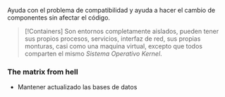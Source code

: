 Ayuda con el problema de compatibilidad y ayuda a hacer el cambio de componentes sin afectar el código.

>[!Containers]
>Son entornos completamente aislados, pueden tener sus propios procesos, servicios, interfaz de red, sus propias monturas, casi como una maquina virtual, excepto que todos comparten el mismo *Sistema Operativo Kernel*.
>
### The matrix from hell
- Mantener actualizado las bases de datos